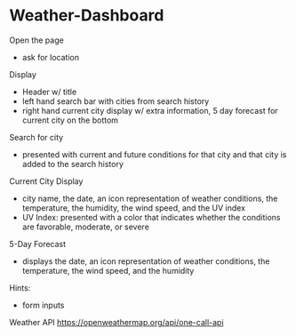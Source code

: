 # Weather-Dashboard

Open the page

- ask for location

Display

- Header w/ title
- left hand search bar with cities from search history
- right hand current city display w/ extra information, 5 day forecast for current city on the bottom

Search for city

- presented with current and future conditions for that city and that city is added to the search history

Current City Display

- city name, the date, an icon representation of weather conditions, the temperature, the humidity, the wind speed, and the UV index
- UV Index: presented with a color that indicates whether the conditions are favorable, moderate, or severe

5-Day Forecast

- displays the date, an icon representation of weather conditions, the temperature, the wind speed, and the humidity

Hints:

- form inputs

Weather API
https://openweathermap.org/api/one-call-api
